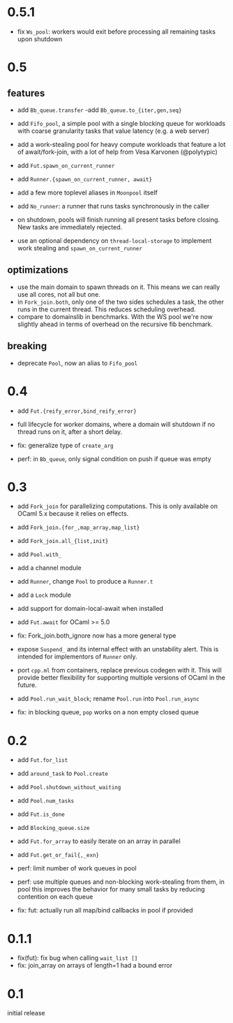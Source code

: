 
# 0.5.1

- fix `Ws_pool`: workers would exit before processing
    all remaining tasks upon shutdown

# 0.5

## features

- add `Bb_queue.transfer`
 -add `Bb_queue.to_{iter,gen,seq}`
- add `Fifo_pool`, a simple pool with a single blocking queue for
    workloads with coarse granularity tasks that value
    latency (e.g. a web server)
- add a work-stealing pool for heavy compute workloads that
    feature a lot of await/fork-join, with a lot of help
    from Vesa Karvonen (@polytypic)
- add `Fut.spawn_on_current_runner`
- add `Runner.{spawn_on_current_runner, await}`
- add a few more toplevel aliases in `Moonpool` itself
- add `No_runner`: a runner that runs tasks synchronously in the caller
- on shutdown, pools will finish running all present tasks before
    closing. New tasks are immediately rejected.

- use an optional dependency on `thread-local-storage` to
    implement work stealing and `spawn_on_current_runner`

## optimizations

- use the main domain to spawn threads on it. This means we can really
    use all cores, not all but one.
- in `Fork_join.both`, only one of the two sides schedules a task,
    the other runs in the current thread. This reduces scheduling overhead.
- compare to domainslib in benchmarks. With the WS pool we're now slightly
    ahead in terms of overhead on the recursive fib benchmark.

## breaking

- deprecate `Pool`, now an alias to `Fifo_pool`


# 0.4

- add `Fut.{reify_error,bind_reify_error}`
- full lifecycle for worker domains, where a domain
    will shutdown if no thread runs on it, after a
    short delay.

- fix: generalize type of `create_arg`
- perf: in `Bb_queue`, only signal condition on push if queue was empty

# 0.3

- add `Fork_join` for parallelizing computations. This is only
    available on OCaml 5.x because it relies on effects.
- add `Fork_join.{for_,map_array,map_list}`
- add `Fork_join.all_{list,init}`
- add `Pool.with_`
- add a channel module
- add `Runner`, change `Pool` to produce a `Runner.t`
- add a `Lock` module
- add support for domain-local-await when installed
- add `Fut.await` for OCaml >= 5.0

- fix: Fork_join.both_ignore now has a more general type

- expose `Suspend_` and its internal effect with an unstability alert.
    This is intended for implementors of `Runner` only.
- port `cpp.ml` from containers, replace previous codegen with it.
    This will provide better flexibility for supporting multiple versions
    of OCaml in the future.
- add `Pool.run_wait_block`; rename `Pool.run` into `Pool.run_async`
- fix: in blocking queue, `pop` works on a non empty closed queue

# 0.2

- add `Fut.for_list`
- add `around_task` to `Pool.create`
- add `Pool.shutdown_without_waiting`
- add `Pool.num_tasks`
- add `Fut.is_done`
- add `Blocking_queue.size`
- add `Fut.for_array` to easily iterate on an array in parallel
- add `Fut.get_or_fail{,_exn}`

- perf: limit number of work queues in pool
- perf: use multiple queues and non-blocking work-stealing from them, in pool
    this improves the behavior for many small tasks by reducing contention on
    each queue

- fix: fut: actually run all map/bind callbacks in pool if provided

# 0.1.1

- fix(fut): fix bug when calling `wait_list []`
- fix: join_array on arrays of length=1 had a bound error

# 0.1

initial release
